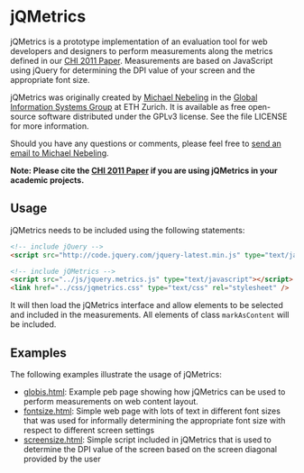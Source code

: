 jQMetrics
=========

jQMetrics is a prototype implementation of an evaluation tool for web developers and designers to perform measurements along the metrics defined in our [CHI 2011 Paper](http://dl.acm.org/citation.cfm?id=1979164). Measurements are based on JavaScript using jQuery for determining the DPI value of your screen and the appropriate font size.

jQMetrics was originally created by [Michael Nebeling](http://www.michael-nebeling.de) in the [Global Information Systems Group](http://www.globis.ethz.ch) at ETH Zurich. It is available as free open-source software distributed under the GPLv3 license. See the file LICENSE for more information.

Should you have any questions or comments, please feel free to [send an email to Michael Nebeling](mailto:michael.nebeling@gmail.com).

**Note: Please cite the [CHI 2011 Paper](http://dl.acm.org/citation.cfm?id=1979164) if you are using jQMetrics in your academic projects.**

## Usage

jQMetrics needs to be included using the following statements:

```html
<!-- include jQuery -->
<script src="http://code.jquery.com/jquery-latest.min.js" type="text/javascript"></script>

<!-- include jQMetrics -->
<script src="../js/jquery.metrics.js" type="text/javascript"></script>
<link href="../css/jqmetrics.css" type="text/css" rel="stylesheet" />
```

It will then load the jQMetrics interface and allow elements to be selected and included in the measurements.
All elements of class `markAsContent` will be included.

## Examples

The following examples illustrate the usage of jQMetrics:

* [globis.html](examples/globis.html): Example peb page showing how jQMetrics can be used to perform measurements on web content layout.
* [fontsize.html](examples/fontsize.html): Simple web page with lots of text in different font sizes that was used for informally determining the appropriate font size with respect to different screen settings
* [screensize.html](examples/screensize.html): Simple script included in jQMetrics that is used to determine the DPI value of the screen based on the screen diagonal provided by the user